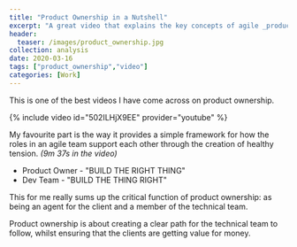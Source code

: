 ```yaml
---
title: "Product Ownership in a Nutshell"
excerpt: "A great video that explains the key concepts of agile _product ownership_"
header:
  teaser: /images/product_ownership.jpg
collection: analysis
date: 2020-03-16
tags: ["product_ownership","video"]
categories: [Work]
---
```

This is one of the best videos I have come across on product ownership.

{% include video id="502ILHjX9EE" provider="youtube" %}

My favourite part is the way it provides a simple framework for how the roles in an agile team support each other through the creation of healthy tension. _(9m 37s in the video)_

- Product Owner - "BUILD THE RIGHT THING"
- Dev Team - "BUILD THE THING RIGHT"

This for me really sums up the critical function of product ownership: as being an agent for the client and a member of the technical team.

Product ownership is about creating a clear path for the technical team to follow, whilst ensuring that the clients are getting value for money.
